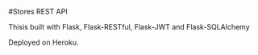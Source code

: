 #Stores REST API

Thisis built with Flask, Flask-RESTful, Flask-JWT and Flask-SQLAlchemy

Deployed on Heroku.